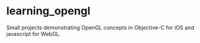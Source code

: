 learning_opengl
===============

Small projects demonstrating OpenGL concepts in Objective-C for iOS and 
javascript for WebGL.

